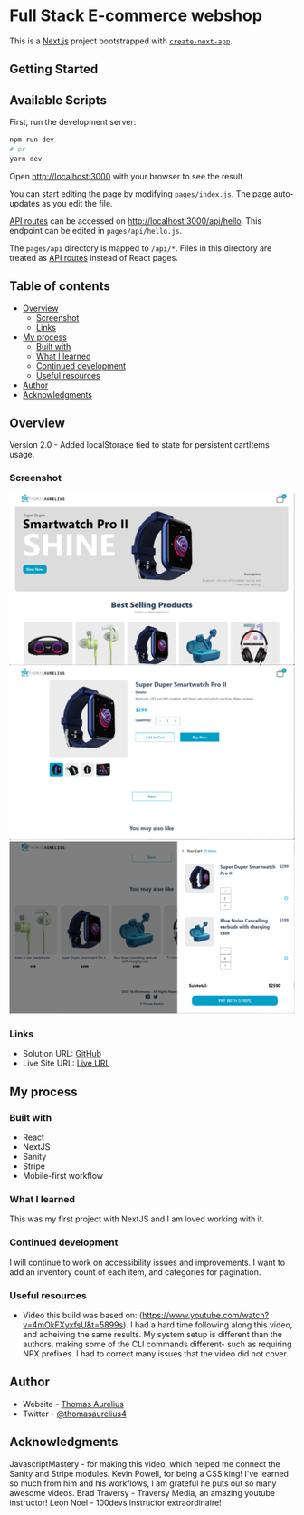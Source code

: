 # Full Stack E-commerce webshop

This is a [Next.js](https://nextjs.org/) project bootstrapped with [`create-next-app`](https://github.com/vercel/next.js/tree/canary/packages/create-next-app).

## Getting Started

## Available Scripts

First, run the development server:

```bash
npm run dev
# or
yarn dev
```

Open [http://localhost:3000](http://localhost:3000) with your browser to see the result.

You can start editing the page by modifying `pages/index.js`. The page auto-updates as you edit the file.

[API routes](https://nextjs.org/docs/api-routes/introduction) can be accessed on [http://localhost:3000/api/hello](http://localhost:3000/api/hello). This endpoint can be edited in `pages/api/hello.js`.

The `pages/api` directory is mapped to `/api/*`. Files in this directory are treated as [API routes](https://nextjs.org/docs/api-routes/introduction) instead of React pages.

## Table of contents

-  [Overview](#overview)
   -  [Screenshot](#screenshot)
   -  [Links](#links)
-  [My process](#my-process)
   -  [Built with](#built-with)
   -  [What I learned](#what-i-learned)
   -  [Continued development](#continued-development)
   -  [Useful resources](#useful-resources)
-  [Author](#author)
-  [Acknowledgments](#acknowledgments)

## Overview

Version 2.0 - Added localStorage tied to state for persistent cartItems usage.

### Screenshot

![](./ss.png)
![](./ss2.png)
![](./ss3.png)


### Links

-  Solution URL: [GitHub](https://github.com/ThomasAurelius/ecommerce)
-  Live Site URL: [Live URL](https://ecommerce-zeta-three.vercel.app/)

## My process

### Built with

-  React
-  NextJS
-  Sanity
-  Stripe
-  Mobile-first workflow

### What I learned

This was my first project with NextJS and I am loved working with it.

### Continued development

I will continue to work on accessibility issues and improvements.
I want to add an inventory count of each item, and categories for pagination.

### Useful resources

-  Video this build was based on: (https://www.youtube.com/watch?v=4mOkFXyxfsU&t=5899s). I had a hard time following along this video, and acheiving the same results. My system setup is different than the authors, making some of the CLI commands different- such as requiring NPX prefixes. I had to correct many issues that the video did not cover.

## Author

-  Website - [Thomas Aurelius](https://thomasaurelius.com)
-  Twitter - [@thomasaurelius4](https://www.twitter.com/thomasaurelius4)

## Acknowledgments

JavascriptMastery - for making this video, which helped me connect the Sanity and Stripe modules.
Kevin Powell, for being a CSS king! I've learned so much from him and his workflows, I am grateful he puts out so many awesome videos.
Brad Traversy - Traversy Media, an amazing youtube instructor!
Leon Noel - 100devs instructor extraordinaire!
